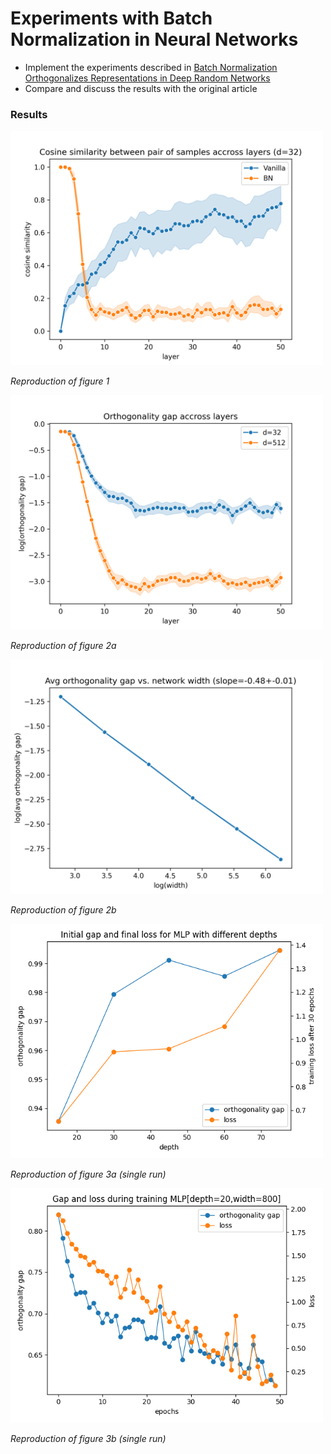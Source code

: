# Experiments with Batch Normalization in Neural Networks

* Implement the experiments described in [Batch Normalization Orthogonalizes Representations in Deep Random Networks](https://arxiv.org/pdf/2106.03970.pdf)
* Compare and discuss the results with the original article

### Results

<img src="figures/figure_1.png" alt="fig1" width="500" position/>

*Reproduction of figure 1*

<img src="figures/figure_2a.png" alt="fig2a" width="500" position/>

*Reproduction of figure 2a*

<img src="figures/figure_2b.png" alt="fig2b" width="500" position/>

*Reproduction of figure 2b*

<img src="figures/figure_3a.png" alt="fig2b" width="500" position/>

*Reproduction of figure 3a (single run)*

<img src="figures/figure_3b.png" alt="fig2b" width="500" position/>

*Reproduction of figure 3b (single run)*